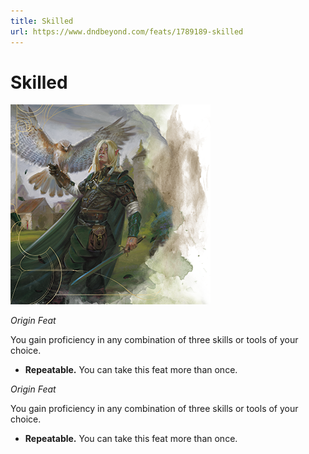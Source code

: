 ```yaml
---
title: Skilled
url: https://www.dndbeyond.com/feats/1789189-skilled
---
```


# Skilled

![Skilled](skilled.png)

*Origin Feat*

You gain proficiency in any combination of three skills or tools of your choice.

* **Repeatable.** You can take this feat more than once.

*Origin Feat*

You gain proficiency in any combination of three skills or tools of your choice.

* **Repeatable.** You can take this feat more than once.